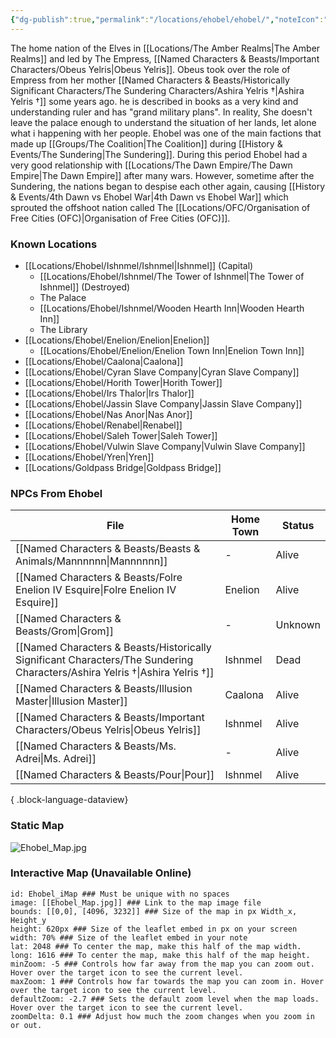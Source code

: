 ```yaml
---
{"dg-publish":true,"permalink":"/locations/ehobel/ehobel/","noteIcon":"","created":"2024-02-28T17:17:49.595+00:00","updated":"2024-12-13T22:49:00.846+00:00"}
---
```


The home nation of the Elves in [[Locations/The Amber Realms\|The Amber Realms]] and led by The Empress, [[Named Characters & Beasts/Important Characters/Obeus Yelris\|Obeus Yelris]]. Obeus took over the role of Empress from her mother [[Named Characters & Beasts/Historically Significant  Characters/The Sundering Characters/Ashira Yelris †\|Ashira Yelris †]] some years ago. he is described in books as a very kind and understanding ruler and has "grand military plans". In reality, She doesn't leave the palace enough to understand the situation of her lands, let alone what i happening with her people. Ehobel was one of the main factions that made up [[Groups/The Coalition\|The Coalition]] during [[History & Events/The Sundering\|The Sundering]]. During this period Ehobel had a very good relationship with [[Locations/The Dawn Empire/The Dawn Empire\|The Dawn Empire]] after many wars. However, sometime after the Sundering, the nations began to despise each other again, causing [[History & Events/4th Dawn vs Ehobel War\|4th Dawn vs Ehobel War]] which sprouted the offshoot nation called The [[Locations/OFC/Organisation of Free Cities (OFC)\|Organisation of Free Cities (OFC)]].

### Known Locations
- [[Locations/Ehobel/Ishnmel/Ishnmel\|Ishnmel]] (Capital)
	- [[Locations/Ehobel/Ishnmel/The Tower of Ishnmel\|The Tower of Ishnmel]] (Destroyed)
	- The Palace
	- [[Locations/Ehobel/Ishnmel/Wooden Hearth Inn\|Wooden Hearth Inn]]
	- The Library
- [[Locations/Ehobel/Enelion/Enelion\|Enelion]]
	- [[Locations/Ehobel/Enelion/Enelion Town Inn\|Enelion Town Inn]]
- [[Locations/Ehobel/Caalona\|Caalona]]
- [[Locations/Ehobel/Cyran Slave Company\|Cyran Slave Company]]
- [[Locations/Ehobel/Horith Tower\|Horith Tower]]
- [[Locations/Ehobel/Irs Thalor\|Irs Thalor]]
- [[Locations/Ehobel/Jassin Slave Company\|Jassin Slave Company]]
- [[Locations/Ehobel/Nas Anor\|Nas Anor]]
- [[Locations/Ehobel/Renabel\|Renabel]]
- [[Locations/Ehobel/Saleh Tower\|Saleh Tower]]
- [[Locations/Ehobel/Vulwin Slave Company\|Vulwin Slave Company]]
- [[Locations/Ehobel/Yren\|Yren]]
- [[Locations/Goldpass Bridge\|Goldpass Bridge]]

### NPCs From Ehobel
| File                                                                                                                            | Home Town | Status  |
| ------------------------------------------------------------------------------------------------------------------------------- | --------- | ------- |
| [[Named Characters & Beasts/Beasts & Animals/Mannnnnn\|Mannnnnn]]                                                            | \-        | Alive   |
| [[Named Characters & Beasts/Folre Enelion IV Esquire\|Folre Enelion IV Esquire]]                                             | Enelion   | Alive   |
| [[Named Characters & Beasts/Grom\|Grom]]                                                                                     | \-        | Unknown |
| [[Named Characters & Beasts/Historically Significant  Characters/The Sundering Characters/Ashira Yelris †\|Ashira Yelris †]] | Ishnmel   | Dead    |
| [[Named Characters & Beasts/Illusion Master\|Illusion Master]]                                                               | Caalona   | Alive   |
| [[Named Characters & Beasts/Important Characters/Obeus Yelris\|Obeus Yelris]]                                                | Ishnmel   | Alive   |
| [[Named Characters & Beasts/Ms. Adrei\|Ms. Adrei]]                                                                           | \-        | Alive   |
| [[Named Characters & Beasts/Pour\|Pour]]                                                                                     | Ishnmel   | Alive   |

{ .block-language-dataview}
### Static Map
![Ehobel_Map.jpg](/img/user/Admin/Attachments/Ehobel_Map.jpg)

### Interactive Map (Unavailable Online)
```leaflet  
id: Ehobel_iMap ### Must be unique with no spaces  
image: [[Ehobel_Map.jpg]] ### Link to the map image file  
bounds: [[0,0], [4096, 3232]] ### Size of the map in px Width_x, Height_y  
height: 620px ### Size of the leaflet embed in px on your screen  
width: 70% ### Size of the leaflet embed in your note  
lat: 2048 ### To center the map, make this half of the map width.  
long: 1616 ### To center the map, make this half of the map height.  
minZoom: -5 ### Controls how far away from the map you can zoom out. Hover over the target icon to see the current level.  
maxZoom: 1 ### Controls how far towards the map you can zoom in. Hover over the target icon to see the current level.  
defaultZoom: -2.7 ### Sets the default zoom level when the map loads. Hover over the target icon to see the current level.  
zoomDelta: 0.1 ### Adjust how much the zoom changes when you zoom in or out.
```
